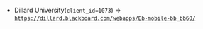  - Dillard University(`client_id=1073`) => [`https://dillard.blackboard.com/webapps/Bb-mobile-bb_bb60/`](https://dillard.blackboard.com/webapps/Bb-mobile-bb_bb60/)
